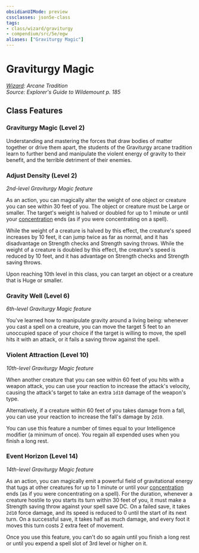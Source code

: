 ```yaml
---
obsidianUIMode: preview
cssclasses: json5e-class
tags:
- class/wizard/graviturgy
- compendium/src/5e/egw
aliases: ["Graviturgy Magic"]
---
```

# Graviturgy Magic
*[Wizard](wizard.md): Arcane Tradition*  
*Source: Explorer's Guide to Wildemount p. 185*  


## Class Features

### Graviturgy Magic (Level 2)

Understanding and mastering the forces that draw bodies of matter together or drive them apart, the students of the Graviturgy arcane tradition learn to further bend and manipulate the violent energy of gravity to their benefit, and the terrible detriment of their enemies.

### Adjust Density (Level 2)

*2nd-level Graviturgy Magic feature*

As an action, you can magically alter the weight of one object or creature you can see within 30 feet of you. The object or creature must be Large or smaller. The target's weight is halved or doubled for up to 1 minute or until your [concentration](/compendium/rules/conditions.md#concentration) ends (as if you were concentrating on a spell).

While the weight of a creature is halved by this effect, the creature's speed increases by 10 feet, it can jump twice as far as normal, and it has disadvantage on Strength checks and Strength saving throws. While the weight of a creature is doubled by this effect, the creature's speed is reduced by 10 feet, and it has advantage on Strength checks and Strength saving throws.

Upon reaching 10th level in this class, you can target an object or a creature that is Huge or smaller.

### Gravity Well (Level 6)

*6th-level Graviturgy Magic feature*

You've learned how to manipulate gravity around a living being: whenever you cast a spell on a creature, you can move the target 5 feet to an unoccupied space of your choice if the target is willing to move, the spell hits it with an attack, or it fails a saving throw against the spell.

### Violent Attraction (Level 10)

*10th-level Graviturgy Magic feature*

When another creature that you can see within 60 feet of you hits with a weapon attack, you can use your reaction to increase the attack's velocity, causing the attack's target to take an extra `1d10` damage of the weapon's type.

Alternatively, if a creature within 60 feet of you takes damage from a fall, you can use your reaction to increase the fall's damage by `2d10`.

You can use this feature a number of times equal to your Intelligence modifier (a minimum of once). You regain all expended uses when you finish a long rest.

### Event Horizon (Level 14)

*14th-level Graviturgy Magic feature*

As an action, you can magically emit a powerful field of gravitational energy that tugs at other creatures for up to 1 minute or until your [concentration](/compendium/rules/conditions.md#concentration) ends (as if you were concentrating on a spell). For the duration, whenever a creature hostile to you starts its turn within 30 feet of you, it must make a Strength saving throw against your spell save DC. On a failed save, it takes `2d10` force damage, and its speed is reduced to 0 until the start of its next turn. On a successful save, it takes half as much damage, and every foot it moves this turn costs 2 extra feet of movement.

Once you use this feature, you can't do so again until you finish a long rest or until you expend a spell slot of 3rd level or higher on it.